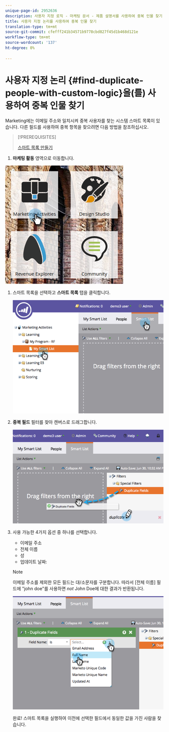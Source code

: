 ```yaml
---
unique-page-id: 2952636
description: 사용자 지정 로직 - 마케팅 문서 - 제품 설명서를 사용하여 중복 인물 찾기
title: 사용자 지정 논리를 사용하여 중복 인물 찾기
translation-type: tm+mt
source-git-commit: cfefff241b34571b9778cbd827f45d1b468d121e
workflow-type: tm+mt
source-wordcount: '137'
ht-degree: 0%

---
```



# 사용자 지정 논리 {#find-duplicate-people-with-custom-logic}을(를) 사용하여 중복 인물 찾기

Marketing에는 이메일 주소와 일치시켜 중복 사용자를 찾는 시스템 스마트 목록이 있습니다. 다른 필드를 사용하여 중복 항목을 찾으려면 다음 방법을 참조하십시오.

>[!PREREQUISITES]
>
>[스마트 목록 만들기](/help/marketo/product-docs/core-marketo-concepts/smart-lists-and-static-lists/creating-a-smart-list/create-a-smart-list.md)

1. **마케팅 활동** 영역으로 이동합니다.

![](assets/ma-2.png)

1. 스마트 목록을 선택하고 **스마트 목록** 탭을 클릭합니다.

   ![](assets/two-4.png)

1. **중복 필드** 필터를 찾아 캔버스로 드래그합니다.

   ![](assets/three-4.png)

1. 사용 가능한 4가지 옵션 중 하나를 선택합니다.

   * 이메일 주소
   * 전체 이름
   * 성
   * 업데이트 날짜:

   >[!NOTE]
   >
   >이메일 주소를 제외한 모든 필드는 대/소문자를 구분합니다. 따라서 [전체 이름] 필드에 &quot;john doe&quot;를 사용하면 _not_ John Doe에 대한 결과가 반환됩니다.

   ![](assets/four-2.png)

   완료! 스마트 목록을 실행하여 이전에 선택한 필드에서 동일한 값을 가진 사람을 찾습니다.
